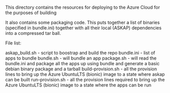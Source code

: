 This directory contains the resources for deploying to the Azure Cloud for the purposes of building

It also contains some packaging code. This puts together a list of binaries (specified in bundle.ini) together with all their local (ASKAP) dependencies into a compressed tar ball.

File list:

askap_build.sh - script to boostrap and build the repo
bundle.ini - list of apps to bundle
bundle.sh - will bundle an app
package.sh - will read the bundle.ini and package all the apps up using bundle and generate a basic debian binary package and a tarball
build-provision.sh - all the provision lines to bring up the Azure UbuntuLTS (bionic) image to a state where askap can be built
run-provision.sh - all the provision lines required to bring up the Azure UbuntuLTS (bionic) image to a state where the apps can be run





